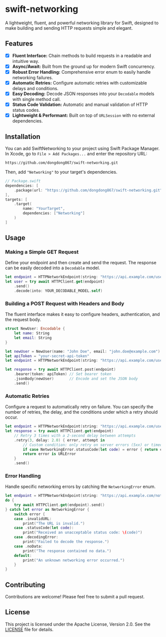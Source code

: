 # swift-networking

A lightweight, fluent, and powerful networking library for Swift, designed to make building and
sending HTTP requests simple and elegant.

## Features

- [x] **Fluent Interface:** Chain methods to build requests in a readable and intuitive way.
- [x] **Async/Await:** Built from the ground up for modern Swift concurrency.
- [x] **Robust Error Handling:** Comprehensive error enum to easily handle networking failures.
- [x] **Automatic Retries:** Configure automatic retries with customizable delays and conditions.
- [x] **Easy Decoding:** Decode JSON responses into your `Decodable` models with single method call.
- [x] **Status Code Validation:** Automatic and manual validation of HTTP status codes.
- [x] **Lightweight & Performant:** Built on top of `URLSession` with no external dependencies.

## Installation

You can add SwiftNetworking to your project using Swift Package Manager. In Xcode, go to `File > Add Packages...` and enter the repository URL:

```text
https://github.com/dongdong867/swift-networking.git
```

Then, add `"Networking"` to your target's dependencies.

```swift
// Package.swift
dependencies: [
    .package(url: "https://github.com/dongdong867/swift-networking.git", from: "1.0.0")
],
targets: [
    .target(
        name: "YourTarget",
        dependencies: ["Networking"]
    )
]
```

## Usage

### Making a Simple GET Request

Define your endpoint and then create and send the request. The response can be easily decoded into a `Decodable` model.

```swift
let endpoint = HTTPNetworkEndpoint(string: "https://api.example.com/users/1")
let user = try await HTTPClient.get(endpoint)
    .send()
    .decode(into: YOUR_DECODABLE_MODEL.self)
```

### Building a POST Request with Headers and Body

The fluent interface makes it easy to configure headers, authentication, and the request body.

```swift
struct NewUser: Encodable {
    let name: String
    let email: String
}

let newUser = NewUser(name: "John Doe", email: "john.doe@example.com")
let apiToken = "your-secret-api-token"
let endpoint = HTTPNetworkEndpoint(string: "https://api.example.com/users")

let response = try await HTTPClient.post(endpoint)
    .bearer(token: apiToken) // Set bearer token
    .jsonBody(newUser)       // Encode and set the JSON body
    .send()
```

### Automatic Retries

Configure a request to automatically retry on failure. You can specify the number of retries,
the delay, and the conditions under which a retry should occur.

```swift
let endpoint = HTTPNetworkEndpoint(string: "https://api.example.com/users/1")
let response = try await HTTPClient.get(endpoint)
    // Retry 3 times with a 2-second delay between attempts
    .retry(3, delay: 2.0) { error, attempt in
        // Custom condition: only retry on server errors (5xx) or timeouts
        if case NetworkingError.statusCode(let code) = error { return code >= 500 }
        return error is URLError
    }
    .send()
```

### Error Handling

Handle specific networking errors by catching the `NetworkingError` enum.

```swift
let endpoint = HTTPNetworkEndpoint(string: "https://api.example.com/not-found")
do {
    try await HTTPClient.get(endpoint).send()
} catch let error as NetworkingError {
    switch error {
    case .invalidURL:
        print("The URL is invalid.")
    case .statusCode(let code):
        print("Received an unacceptable status code: \(code)")
    case .decodingError:
        print("Failed to decode the response.")
    case .noData:
        print("The response contained no data.")
    default:
        print("An unknown networking error occurred.")
    }
}
```

## Contributing

Contributions are welcome! Please feel free to submit a pull request.

## License

This project is licensed under the Apache License, Version 2.0.
See the [LICENSE](LICENSE) file for details.
